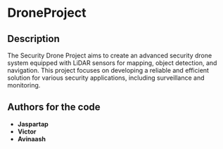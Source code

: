 # DroneProject

## Description

The Security Drone Project aims to create an advanced security drone system equipped with LiDAR sensors for mapping, object detection, and navigation. This project focuses on developing a reliable and efficient solution for various security applications, including surveillance and monitoring.

## Authors for the code

- **Jaspartap**
- **Victor**
- **Avinaash** 
